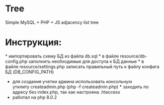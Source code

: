 # Tree
Simple MySQL + PHP + JS adjacency list tree
# Инструкция:
* импортировать схему БД из файла db.sql
* в файле resource/db-config.php заполнить необходимые для доступа к БД данные
* в файле resource/settings.php записать правильный путь к файлу конфига БД (DB_CONFIG_PATH)
* для создания учетки админа использовать консольную утилиту createadmin.php (php -f createadmin.php)
* заходить по адресу без index.php, так как настроена .htaccess
* работал на php 8.0.2